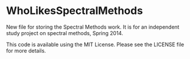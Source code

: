 WhoLikesSpectralMethods
=======================


New file for storing the Spectral Methods work. It is for an
independent study project on spectral methods, Spring 2014.

This code is available using the MIT License. Please see the LICENSE
file for more details.

